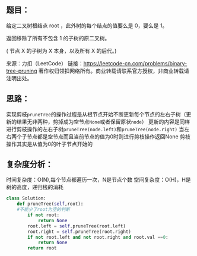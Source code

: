 ## 题目：
给定二叉树根结点 root ，此外树的每个结点的值要么是 0，要么是 1。

返回移除了所有不包含 1 的子树的原二叉树。

( 节点 X 的子树为 X 本身，以及所有 X 的后代。)

来源：力扣（LeetCode）
链接：https://leetcode-cn.com/problems/binary-tree-pruning
著作权归领扣网络所有。商业转载请联系官方授权，非商业转载请注明出处。

## 思路：
实现剪枝`pruneTree`的操作过程是从根节点开始不断更新每个节点的左右子树（更新的结果无非两种，剪掉成为空节点`None`或者保留原状`node`）
更新的内容是同样进行剪枝操作的左右子树`pruneTree(node.left)`和`pruneTree(node.right)`
当左右两个子节点都是空节点而且当前节点的值为0时则进行剪枝操作返回None
剪枝操作其实是从值为0的叶子节点开始的
## 复杂度分析：
时间复杂度：O(N),每个节点都遍历一次，N是节点个数
空间复杂度：O(H)，H是树的高度，递归栈的消耗
```python
class Solution:
    def pruneTree(self,root):
    #不能少了root为空的判断
        if not root:
            return None
        root.left = self.pruneTree(root.left)
        root.right = self.pruneTree(root.right)
        if not root.left and not root.right and root.val ==0:
            return None
        return root
```
